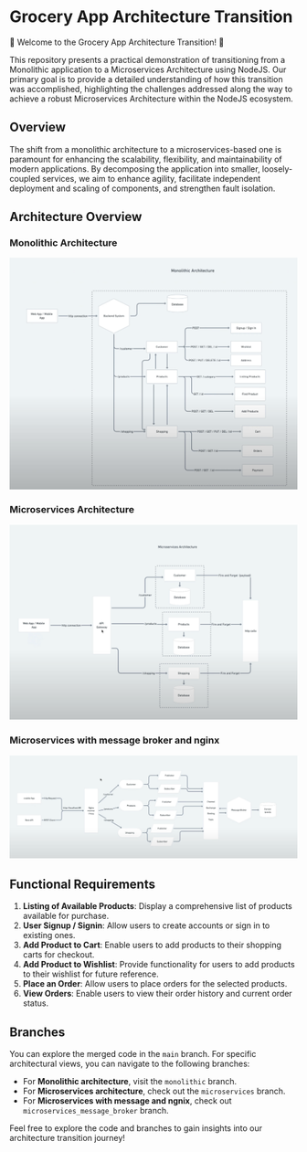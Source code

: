 # Grocery App Architecture Transition

🛒 Welcome to the Grocery App Architecture Transition! 🎉

This repository presents a practical demonstration of transitioning from a Monolithic application to a Microservices Architecture using NodeJS. Our primary goal is to provide a detailed understanding of how this transition was accomplished, highlighting the challenges addressed along the way to achieve a robust Microservices Architecture within the NodeJS ecosystem.

## Overview

The shift from a monolithic architecture to a microservices-based one is paramount for enhancing the scalability, flexibility, and maintainability of modern applications. By decomposing the application into smaller, loosely-coupled services, we aim to enhance agility, facilitate independent deployment and scaling of components, and strengthen fault isolation.

## Architecture Overview

### Monolithic Architecture
![Monolithic Architecture](https://github.com/Shelunagori/grocery-app-architecture-transition/blob/main/assets/monolithic-architecture.png?raw=true)

### Microservices Architecture
![Microservices Architecture](https://github.com/Shelunagori/grocery-app-architecture-transition/blob/main/assets/microservices%20architecture.png?raw=true)

### Microservices with message broker and nginx
![Message Broker](https://github.com/Shelunagori/grocery-app-architecture-transition/blob/main/assets/message-broker.png?raw=true)

## Functional Requirements

1. **Listing of Available Products**: Display a comprehensive list of products available for purchase.
2. **User Signup / Signin**: Allow users to create accounts or sign in to existing ones.
3. **Add Product to Cart**: Enable users to add products to their shopping carts for checkout.
4. **Add Product to Wishlist**: Provide functionality for users to add products to their wishlist for future reference.
5. **Place an Order**: Allow users to place orders for the selected products.
6. **View Orders**: Enable users to view their order history and current order status.

## Branches

You can explore the merged code in the `main` branch. For specific architectural views, you can navigate to the following branches:

- For **Monolithic architecture**, visit the `monolithic` branch.
- For **Microservices architecture**, check out the `microservices` branch.
- For **Microservices with message and ngnix**, check out `microservices_message_broker` branch.

Feel free to explore the code and branches to gain insights into our architecture transition journey!
